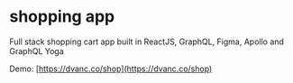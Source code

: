 # shopping app
Full stack shopping cart app built in ReactJS, GraphQL, Figma, Apollo and GraphQL Yoga

Demo: [https://dvanc.co/shop](https://dvanc.co/shop)
